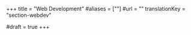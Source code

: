 +++
title = "Web Development"
#aliases = [""]
#url = ""
translationKey = "section-webdev"

#draft = true
+++
